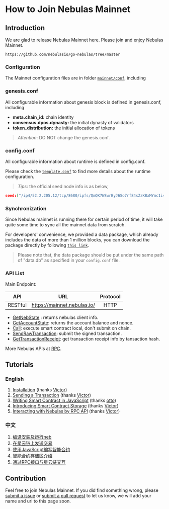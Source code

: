 # How to Join Nebulas Mainnet

## Introduction

We are glad to release Nebulas Mainnet here. Please join and enjoy Nebulas Mainnet.

```
https://github.com/nebulasio/go-nebulas/tree/master
```

### Configuration

The Mainnet configuration files are in folder [`mainnet/conf`](https://github.com/nebulasio/go-nebulas/tree/master/mainnet/conf), including

### genesis.conf

All configurable information about genesis block is defined in genesis.conf, including

- **meta.chain_id:** chain identity
- **consensus.dpos.dynasty:** the initial dynasty of validators
- **token_distribution:** the initial allocation of tokens

> *Attention*: DO NOT change the genesis.conf.

### config.conf

All configurable information about runtime is defined in config.conf.

Please check the [`template.conf`](resources/conf/template.conf) to find more details about the runtime configuration.

> *Tips*: the official seed node info is as below,

```json
seed:["/ip4/52.2.205.12/tcp/8680/ipfs/QmQK7W8wrByJ6So7rf84sZzKBxMYmc1i4a7JZsne93ysz5","/ip4/52.56.55.238/tcp/8680/ipfs/QmVy9AHxBpd1iTvECDR7fvdZnqXeDhnxkZJrKsyuHNYKAh","/ip4/13.251.33.39/tcp/8680/ipfs/QmVm5CECJdPAHmzJWN2X7tP335L5LguGb9QLQ78riA9gw3"]
```

### Synchronization

Since Nebulas mainnet is running there for certain period of time, it will take quite some time to sync all the mainnet data from scratch. 

For developers' convenience, we provided a data package, which already includes the data of more than 1 million blocks, you can download the package directly by following [`this link`](https://s3-us-west-1.amazonaws.com/develop-center/mainnet/data.db.tar.gz).

> Please note that, the data package should be put under the same path of "data.db" as specified in your `config.conf` file.


### API List

Main Endpoint:

| API | URL | Protocol |
|-------|:------------:|:------------:|
| RESTful | https://mainnet.nebulas.io/ | HTTP |

- [GetNebState](https://github.com/nebulasio/wiki/blob/master/rpc.md#getnebstate) : returns nebulas client info.
- [GetAccountState](https://github.com/nebulasio/wiki/blob/master/rpc.md#getaccountstate): returns the account balance and nonce.
- [Call](https://github.com/nebulasio/wiki/blob/master/rpc.md#call): execute smart contract local, don't submit on chain.
- [SendRawTransaction](https://github.com/nebulasio/wiki/blob/master/rpc.md#sendrawtransaction): submit the signed transaction.
- [GetTransactionReceipt](https://github.com/nebulasio/wiki/blob/master/rpc.md#gettransactionreceipt): get transaction receipt info by tansaction hash.

More Nebulas APIs at [RPC](https://github.com/nebulasio/wiki/blob/master/rpc.md).

## Tutorials

### English

1. [Installation](https://github.com/nebulasio/wiki/blob/master/tutorials/%5BEnglish%5D%20Nebulas%20101%20-%2001%20Installation.md) (thanks [Victor](https://github.com/victorychain))
2. [Sending a Transaction](https://github.com/nebulasio/wiki/blob/master/tutorials/%5BEnglish%5D%20Nebulas%20101%20-%2002%20Transaction.md) (thanks [Victor](https://github.com/victorychain))
3. [Writing Smart Contract in JavaScript](https://github.com/nebulasio/wiki/blob/master/tutorials/%5BEnglish%5D%20Nebulas%20101%20-%2003%20Smart%20Contracts%20JavaScript.md) (thanks [otto](https://github.com/ottokafka))
4. [Introducing Smart Contract Storage](https://github.com/nebulasio/wiki/blob/master/tutorials/%5BEnglish%5D%20Nebulas%20101%20-%2004%20Smart%20Contract%20Storage.md) (thanks [Victor](https://github.com/victorychain))
5. [Interacting with Nebulas by RPC API](https://github.com/nebulasio/wiki/blob/master/tutorials/%5BEnglish%5D%20Nebulas%20101%20-%2005%20Interacting%20with%20Nebulas%20by%20RPC%20API.md) (thanks [Victor](https://github.com/victorychain))

### 中文

1. [编译安装及运行neb](https://github.com/nebulasio/wiki/blob/master/tutorials/%5B中文%5D%20Nebulas%20101%20-%2001%20编译安装.md)
2. [在星云链上发送交易](https://github.com/nebulasio/wiki/blob/master/tutorials/%5B中文%5D%20Nebulas%20101%20-%2002%20发送交易.md)
3. [使用JavaScript编写智能合约](https://github.com/nebulasio/wiki/blob/master/tutorials/%5B中文%5D%20Nebulas%20101%20-%2003%20编写智能合约.md)
4. [智能合约存储区介绍](https://github.com/nebulasio/wiki/blob/master/tutorials/%5B中文%5D%20Nebulas%20101%20-%2004%20智能合约存储区.md)
5. [通过RPC接口与星云链交互](https://github.com/nebulasio/wiki/blob/master/tutorials/%5B中文%5D%20Nebulas%20101%20-%2005%20通过RPC接口与星云链交互.md)

## Contribution

Feel free to join Nebulas Mainnet. If you did find something wrong, please [submit a issue](https://github.com/nebulasio/go-nebulas/issues/new) or [submit a pull request](https://github.com/nebulasio/go-nebulas/pulls) to let us know, we will add your name and url to this page soon.
